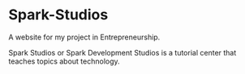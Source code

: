 # Spark-Studios
A website for my project in Entrepreneurship.

Spark Studios or Spark Development Studios is a tutorial center that teaches topics about technology.